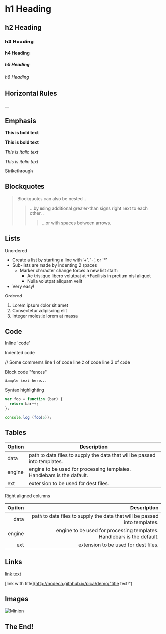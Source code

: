 # h1 Heading
## h2 Heading
### h3 Heading
#### h4 Heading
##### h5 Heading
###### h6 Heading


## Horizontal Rules

__


## Emphasis

**This is bold text**

__This is bold text__

*This is italic text*

_This is italic text_

~~Strikethrough~~


## Blockquotes


>Blockquotes can also be nested...
>>...by using additional greater-than signs right next to each other...
> > >...or with spaces between arrows.


## Lists

Unordered

+ Create a list by starting a line with '+', '-', or '*'
+ Sub-lists are made by indenting 2 spaces
  - Marker character change forces a new list start:
    * Ac tristique libero volutpat at
    +Facilisis in pretium nisl aliquet
    - Nulla volutpat aliquam velit
+ Very easy!

Ordered

1. Lorem ipsum dolor sit amet
2. Consectetur adipiscing elit
3. Integer molestie lorem at massa

## Code

Inline 'code'

Indented code

  // Some comments
  line 1 of code
  line 2 of code
  line 3 of code


Block code "fences"

```
Sample text here...
```

Syntax highlighting

```js
var foo = function (bar) {
  return bar++;
};

console.log (foo(5));
```

## Tables

| Option | Description |
| ------ | ----------- |
| data   | path to data files to supply the data that will be passed into templates. |
|engine  | engine to be used for processing templates. Handlebars is the dafault. |
|ext     | extension to be used for dest files. |

Right aligned columns

| Option | Description |
| -----: | ----------: |
| data   | path to data files to supply the data that will be passed into templates. |
| engine | engine to be used for processing templates. Handlebars is the default. |
| ext    | extension to be used for dest files. |


## Links

[link text](http://dev.nodeca.com)

[link with title](http://nodeca.githhub.io/pica/demo/"title text!")

## Images

![Minion](https://octodex.github.com/images/minion/png)

## The End!
